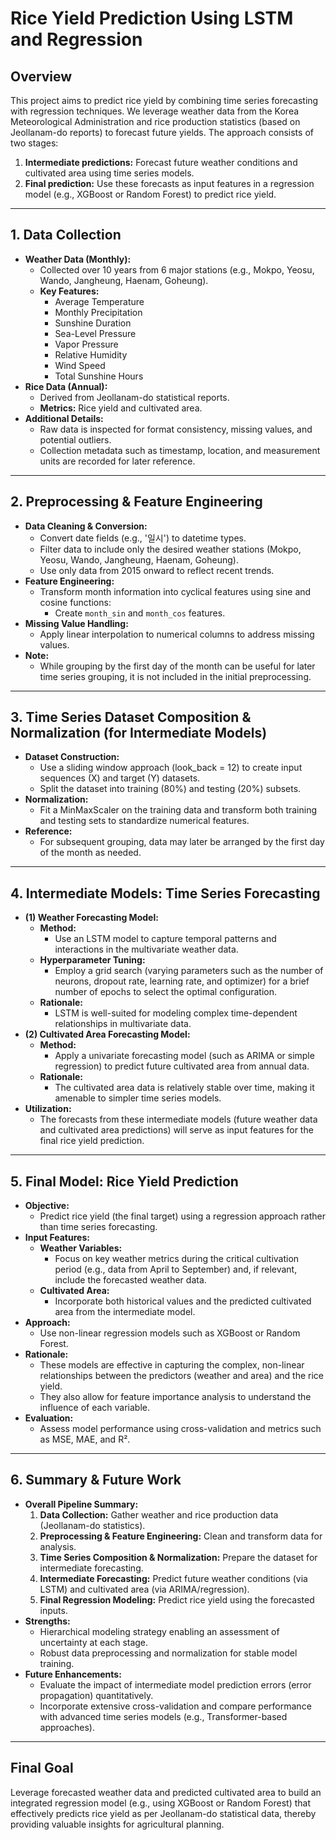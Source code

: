 # Rice Yield Prediction Using LSTM and Regression

## Overview
This project aims to predict rice yield by combining time series forecasting with regression techniques. We leverage weather data from the Korea Meteorological Administration and rice production statistics (based on Jeollanam-do reports) to forecast future yields. The approach consists of two stages:
1. **Intermediate predictions:** Forecast future weather conditions and cultivated area using time series models.
2. **Final prediction:** Use these forecasts as input features in a regression model (e.g., XGBoost or Random Forest) to predict rice yield.

---

## 1. Data Collection
- **Weather Data (Monthly):**
  - Collected over 10 years from 6 major stations (e.g., Mokpo, Yeosu, Wando, Jangheung, Haenam, Goheung).
  - **Key Features:**  
    - Average Temperature  
    - Monthly Precipitation  
    - Sunshine Duration  
    - Sea-Level Pressure  
    - Vapor Pressure  
    - Relative Humidity  
    - Wind Speed  
    - Total Sunshine Hours
- **Rice Data (Annual):**
  - Derived from Jeollanam-do statistical reports.
  - **Metrics:** Rice yield and cultivated area.
- **Additional Details:**
  - Raw data is inspected for format consistency, missing values, and potential outliers.
  - Collection metadata such as timestamp, location, and measurement units are recorded for later reference.

---

## 2. Preprocessing & Feature Engineering
- **Data Cleaning & Conversion:**
  - Convert date fields (e.g., '일시') to datetime types.
  - Filter data to include only the desired weather stations (Mokpo, Yeosu, Wando, Jangheung, Haenam, Goheung).
  - Use only data from 2015 onward to reflect recent trends.
- **Feature Engineering:**
  - Transform month information into cyclical features using sine and cosine functions:
    - Create `month_sin` and `month_cos` features.
- **Missing Value Handling:**
  - Apply linear interpolation to numerical columns to address missing values.
- **Note:**  
  - While grouping by the first day of the month can be useful for later time series grouping, it is not included in the initial preprocessing.

---

## 3. Time Series Dataset Composition & Normalization (for Intermediate Models)
- **Dataset Construction:**
  - Use a sliding window approach (look_back = 12) to create input sequences (X) and target (Y) datasets.
  - Split the dataset into training (80%) and testing (20%) subsets.
- **Normalization:**
  - Fit a MinMaxScaler on the training data and transform both training and testing sets to standardize numerical features.
- **Reference:**  
  - For subsequent grouping, data may later be arranged by the first day of the month as needed.

---

## 4. Intermediate Models: Time Series Forecasting
- **(1) Weather Forecasting Model:**
  - **Method:**  
    - Use an LSTM model to capture temporal patterns and interactions in the multivariate weather data.
  - **Hyperparameter Tuning:**  
    - Employ a grid search (varying parameters such as the number of neurons, dropout rate, learning rate, and optimizer) for a brief number of epochs to select the optimal configuration.
  - **Rationale:**  
    - LSTM is well-suited for modeling complex time-dependent relationships in multivariate data.
- **(2) Cultivated Area Forecasting Model:**
  - **Method:**  
    - Apply a univariate forecasting model (such as ARIMA or simple regression) to predict future cultivated area from annual data.
  - **Rationale:**  
    - The cultivated area data is relatively stable over time, making it amenable to simpler time series models.
- **Utilization:**  
  - The forecasts from these intermediate models (future weather data and cultivated area predictions) will serve as input features for the final rice yield prediction.

---

## 5. Final Model: Rice Yield Prediction
- **Objective:**  
  - Predict rice yield (the final target) using a regression approach rather than time series forecasting.
- **Input Features:**
  - **Weather Variables:**  
    - Focus on key weather metrics during the critical cultivation period (e.g., data from April to September) and, if relevant, include the forecasted weather data.
  - **Cultivated Area:**  
    - Incorporate both historical values and the predicted cultivated area from the intermediate model.
- **Approach:**
  - Use non-linear regression models such as XGBoost or Random Forest.
- **Rationale:**
  - These models are effective in capturing the complex, non-linear relationships between the predictors (weather and area) and the rice yield.
  - They also allow for feature importance analysis to understand the influence of each variable.
- **Evaluation:**
  - Assess model performance using cross-validation and metrics such as MSE, MAE, and R².

---

## 6. Summary & Future Work
- **Overall Pipeline Summary:**
  1. **Data Collection:** Gather weather and rice production data (Jeollanam-do statistics).
  2. **Preprocessing & Feature Engineering:** Clean and transform data for analysis.
  3. **Time Series Composition & Normalization:** Prepare the dataset for intermediate forecasting.
  4. **Intermediate Forecasting:** Predict future weather conditions (via LSTM) and cultivated area (via ARIMA/regression).
  5. **Final Regression Modeling:** Predict rice yield using the forecasted inputs.
- **Strengths:**
  - Hierarchical modeling strategy enabling an assessment of uncertainty at each stage.
  - Robust data preprocessing and normalization for stable model training.
- **Future Enhancements:**
  - Evaluate the impact of intermediate model prediction errors (error propagation) quantitatively.
  - Incorporate extensive cross-validation and compare performance with advanced time series models (e.g., Transformer-based approaches).

---

## Final Goal
Leverage forecasted weather data and predicted cultivated area to build an integrated regression model (e.g., using XGBoost or Random Forest) that effectively predicts rice yield as per Jeollanam-do statistical data, thereby providing valuable insights for agricultural planning.
